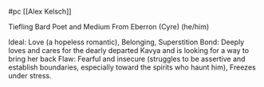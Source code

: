  #pc [[Alex Kelsch]]

Tiefling Bard
Poet and Medium
From Eberron (Cyre)
(he/him)

Ideal: Love (a hopeless romantic), Belonging, Superstition
Bond: Deeply loves and cares for the dearly departed Kavya and is looking for a way to bring her back
Flaw: Fearful and insecure (struggles to be assertive and establish boundaries, especially toward the spirits who haunt him), Freezes under stress.
